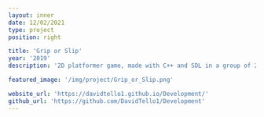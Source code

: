 ```yaml
---
layout: inner
date: 12/02/2021
type: project
position: right

title: 'Grip or Slip'
year: '2019'
description: '2D platformer game, made with C++ and SDL in a group of 2.'

featured_image: '/img/project/Grip_or_Slip.png'

website_url: 'https://davidtello1.github.io/Development/'
github_url: 'https://github.com/DavidTello1/Development'
---
```

